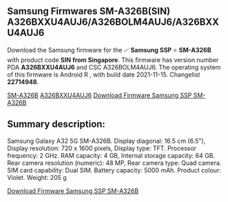 <h2>Samsung Firmwares SM-A326B(SIN) A326BXXU4AUJ6/A326BOLM4AUJ6/A326BXXU4AUJ6</h2>
Download the Samsung firmware for the ✅ <strong>Samsung SSP </strong> ⭐ <strong>SM-A326B</strong> with product code <strong>SIN</strong> <strong> from Singapore</strong>. This firmware has version number PDA <strong>A326BXXU4AUJ6</strong> and CSC A326BOLM4AUJ6. The operating system of this firmware is Android R , with build date 2021-11-15. Changelist <strong>22714948</strong>.


[SM-A326B](https://samfirm.shop/samsung/model/SM-A326B)
[A326BXXU4AUJ6](https://samfirm.shop/samsung/pda/A326BXXU4AUJ6)
[Download Firmware Samsung SSP SM-A326B](https://samfirm.shop/samsung/firmware/474354)
<h2>Summary description:</h2>
<p>Samsung Galaxy A32 5G SM-A326B. Display diagonal: 16.5 cm (6.5"), Display resolution: 720 x 1600 pixels, Display type: TFT. Processor frequency: 2 GHz. RAM capacity: 4 GB, Internal storage capacity: 64 GB. Rear camera resolution (numeric): 48 MP, Rear camera type: Quad camera. SIM card capability: Dual SIM. Battery capacity: 5000 mAh. Product colour: Violet. Weight: 205 g</p>


[Download Firmware Samsung SSP SM-A326B](https://samfirm.shop/samsung/firmware/474354)
